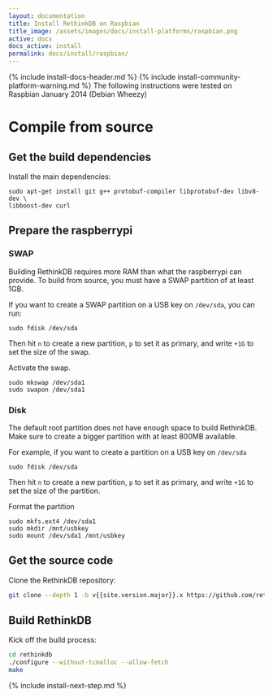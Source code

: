 ```yaml
---
layout: documentation
title: Install RethinkDB on Raspbian
title_image: /assets/images/docs/install-platforms/raspbian.png
active: docs
docs_active: install
permalink: docs/install/raspbian/
---
```

{% include install-docs-header.md %}
{% include install-community-platform-warning.md %}
The following instructions were tested on Raspbian January 2014 (Debian Wheezy)

# Compile from source #

## Get the build dependencies ##

Install the main dependencies:

```
sudo apt-get install git g++ protobuf-compiler libprotobuf-dev libv8-dev \
libboost-dev curl
```

## Prepare the raspberrypi ##

### SWAP ###

Building RethinkDB requires more RAM than what the raspberrypi can provide. To build
from source, you must have a SWAP partition of at least 1GB.


If you want to create a SWAP partition on a USB key on `/dev/sda`, you can run:

```
sudo fdisk /dev/sda
```

Then hit `n` to create a new partition, `p` to set it as primary, and write `+1G` to set the size
of the swap.

Activate the swap.
```
sudo mkswap /dev/sda1
sudo swapon /dev/sda1
```

### Disk ###

The default root partition does not have enough space to build RethinkDB. Make sure to create a
bigger partition with at least 800MB available.


For example, if you want to create a partition on a USB key on `/dev/sda`

```
sudo fdisk /dev/sda
```

Then hit `n` to create a new partition, `p` to set it as primary, and write `+1G` to set the size
of the partition.

Format the partition
```
sudo mkfs.ext4 /dev/sda1
sudo mkdir /mnt/usbkey
sudo mount /dev/sda1 /mnt/usbkey
```


## Get the source code ##

Clone the RethinkDB repository:

```bash
git clone --depth 1 -b v{{site.version.major}}.x https://github.com/rethinkdb/rethinkdb.git
```

## Build RethinkDB ##

Kick off the build process:

```bash
cd rethinkdb
./configure --without-tcmalloc --allow-fetch
make
```

{% include install-next-step.md %}
